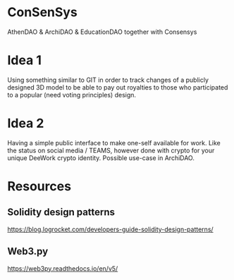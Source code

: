 # ConSenSys
AthenDAO &amp; ArchiDAO &amp; EducationDAO together with Consensys


# Idea 1
Using something similar to GIT in order to track changes of a publicly designed 3D model to be able to pay out royalties to those who participated to a popular (need voting principles) design. 


# Idea 2
Having a simple public interface to make one-self available for work. Like the status on social media / TEAMS, however done with crypto for your unique DeeWork crypto identity. Possible use-case in ArchiDAO.


# Resources
## Solidity design patterns
https://blog.logrocket.com/developers-guide-solidity-design-patterns/

## Web3.py
https://web3py.readthedocs.io/en/v5/
